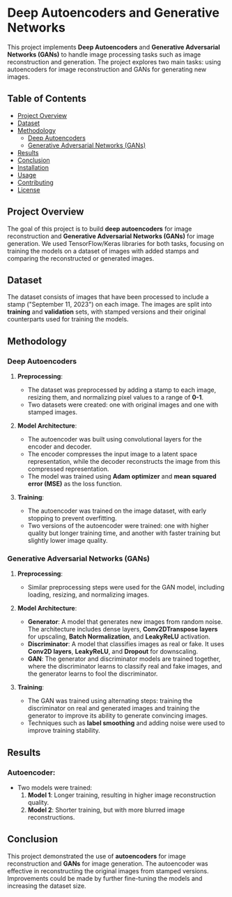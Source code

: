 # Deep Autoencoders and Generative Networks

This project implements **Deep Autoencoders** and **Generative Adversarial Networks (GANs)** to handle image processing tasks such as image reconstruction and generation. The project explores two main tasks: using autoencoders for image reconstruction and GANs for generating new images.

## Table of Contents
- [Project Overview](#project-overview)
- [Dataset](#dataset)
- [Methodology](#methodology)
  - [Deep Autoencoders](#deep-autoencoders)
  - [Generative Adversarial Networks (GANs)](#generative-adversarial-networks-gans)
- [Results](#results)
- [Conclusion](#conclusion)
- [Installation](#installation)
- [Usage](#usage)
- [Contributing](#contributing)
- [License](#license)

## Project Overview

The goal of this project is to build **deep autoencoders** for image reconstruction and **Generative Adversarial Networks (GANs)** for image generation. We used TensorFlow/Keras libraries for both tasks, focusing on training the models on a dataset of images with added stamps and comparing the reconstructed or generated images.

## Dataset

The dataset consists of images that have been processed to include a stamp ("September 11, 2023") on each image. The images are split into **training** and **validation** sets, with stamped versions and their original counterparts used for training the models.

## Methodology

### Deep Autoencoders

1. **Preprocessing**:
   - The dataset was preprocessed by adding a stamp to each image, resizing them, and normalizing pixel values to a range of **0-1**.
   - Two datasets were created: one with original images and one with stamped images.

2. **Model Architecture**:
   - The autoencoder was built using convolutional layers for the encoder and decoder.
   - The encoder compresses the input image to a latent space representation, while the decoder reconstructs the image from this compressed representation.
   - The model was trained using **Adam optimizer** and **mean squared error (MSE)** as the loss function.

3. **Training**:
   - The autoencoder was trained on the image dataset, with early stopping to prevent overfitting.
   - Two versions of the autoencoder were trained: one with higher quality but longer training time, and another with faster training but slightly lower image quality.

### Generative Adversarial Networks (GANs)

1. **Preprocessing**:
   - Similar preprocessing steps were used for the GAN model, including loading, resizing, and normalizing images.
   
2. **Model Architecture**:
   - **Generator**: A model that generates new images from random noise. The architecture includes dense layers, **Conv2DTranspose layers** for upscaling, **Batch Normalization**, and **LeakyReLU** activation.
   - **Discriminator**: A model that classifies images as real or fake. It uses **Conv2D layers**, **LeakyReLU**, and **Dropout** for downscaling.
   - **GAN**: The generator and discriminator models are trained together, where the discriminator learns to classify real and fake images, and the generator learns to fool the discriminator.

3. **Training**:
   - The GAN was trained using alternating steps: training the discriminator on real and generated images and training the generator to improve its ability to generate convincing images.
   - Techniques such as **label smoothing** and adding noise were used to improve training stability.

## Results

### Autoencoder:
- Two models were trained:
  1. **Model 1**: Longer training, resulting in higher image reconstruction quality.
  2. **Model 2**: Shorter training, but with more blurred image reconstructions.


## Conclusion

This project demonstrated the use of **autoencoders** for image reconstruction and **GANs** for image generation. The autoencoder was effective in reconstructing the original images from stamped versions. Improvements could be made by further fine-tuning the models and increasing the dataset size.


